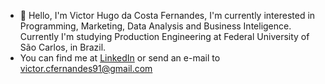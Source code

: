 - 👋 Hello, I'm Victor Hugo da Costa Fernandes, I'm currently interested in Programming, Marketing, Data Analysis and Business Inteligence. Currently I'm studying Production Engineering at Federal University of São Carlos, in Brazil. 
- You can find me at [LinkedIn](https://www.linkedin.com/in/vidru/) or send an e-mail to [victor.cfernandes91@gmail.com](mailto:victor.cfernandes91@gmail.com)
